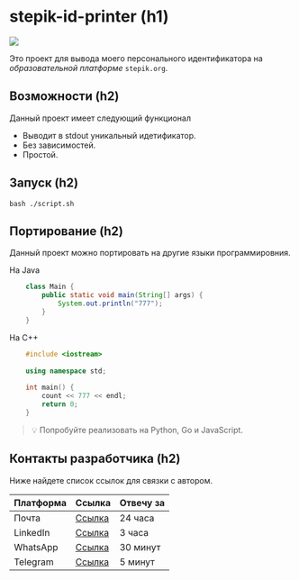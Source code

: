 
# stepik-id-printer (h1)

![](https://ucarecdn.com/02b8ff49-8f2b-4ce9-be84-7d4bdc6b9b67/)

Это проект для вывода моего персонального идентификатора на *образовательной платформе* `stepik.org`.

## Возможности (h2)

Данный проект имеет следующий функционал

- Выводит в stdout уникальный идетификатор. 
- Без зависимостей.
- Простой.

## Запуск (h2)

	bash ./script.sh

## Портирование (h2)

Данный проект можно портировать на другие языки программировния.

На Java
```java
	class Main {
		public static void main(String[] args) {
			System.out.println("777");
		}
	}
```
На C++
```cpp
	#include <iostream>
	
	using namespace std;
	
	int main() {
		count << 777 << endl;
		return 0;
	}
```
> 💡 Попробуйте реализовать на Python, Go и JavaScript.

## Контакты разработчика (h2)

Ниже найдете список ссылок для связки с автором.

| **Платформа** | **Ссылка**                            | **Отвечу за** |
|---------------|---------------------------------------|---------------|
| Почта         | [Ссылка](https://github.com/OlzhasSB) | 24 часа       |
| LinkedIn      | [Ссылка](https://github.com/OlzhasSB) | 3 часа        |
| WhatsApp      | [Ссылка](https://github.com/OlzhasSB) | 30 минут      |
| Telegram      | [Ссылка](https://github.com/OlzhasSB) | 5 минут       |


